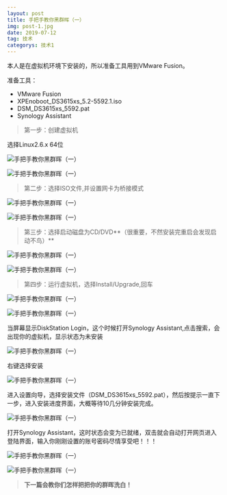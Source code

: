 ```yaml
---
layout: post
title: 手把手教你黑群晖（一）
img: post-1.jpg
date: 2019-07-12
tag: 技术
categorys: 技术1
---
```





本人是在虚拟机环境下安装的，所以准备工具用到VMware Fusion。

准备工具：

- VMware Fusion
- XPEnoboot_DS3615xs_5.2-5592.1.iso
- DSM_DS3615xs_5592.pat
- Synology Assistant

> 第一步：创建虚拟机

选择Linux2.6.x 64位

![手把手教你黑群晖（一）](http://p9.pstatp.com/large/11f70004a40f80776c4f)

![手把手教你黑群晖（一）](http://p1.pstatp.com/large/11fd00027d9215239d45)

> 第二步：选择ISO文件,并设置网卡为桥接模式

![手把手教你黑群晖（一）](http://p1.pstatp.com/large/11fb0004a7d9466e5ef2)

![手把手教你黑群晖（一）](http://p9.pstatp.com/large/11980002845d0276e4e7)

> 第三步：选择启动磁盘为CD/DVD**（很重要，不然安装完重启会发现启动不鸟）**

![手把手教你黑群晖（一）](http://p3.pstatp.com/large/11f90004b0155c324bdb)

![手把手教你黑群晖（一）](http://p9.pstatp.com/large/11fb0004b2363cbccb74)

> 第四步：运行虚拟机，选择Install/Upgrade,回车

![手把手教你黑群晖（一）](http://p1.pstatp.com/large/11f90004a744e589c8f1)

![手把手教你黑群晖（一）](http://p9.pstatp.com/large/11f70004ab2eb8b6691a)

当屏幕显示DiskStation Login，这个时候打开Synology Assistant,点击搜索，会出现你的虚拟机，显示状态为未安装

![手把手教你黑群晖（一）](http://p3.pstatp.com/large/11fc0004aa4326a024c5)

右键选择安装

![手把手教你黑群晖（一）](http://p3.pstatp.com/large/11fc0004aa42331afcd9)

进入设置向导，选择安装文件（DSM_DS3615xs_5592.pat），然后按提示一直下一步，进入安装进度界面，大概等待10几分钟安装完成。

![手把手教你黑群晖（一）](http://p3.pstatp.com/large/11f70004b0a64d0ffa84)

打开Synology Assistant，这时状态会变为已就绪，双击就会自动打开网页进入登陆界面，输入你刚刚设置的账号密码尽情享受吧！！！

![手把手教你黑群晖（一）](http://p1.pstatp.com/large/11fb0004b4a17603340a)

![手把手教你黑群晖（一）](http://p3.pstatp.com/large/11f70004b2a9e2e2c7cc)

> **下一篇会教你们怎样把把你的群晖洗白！**